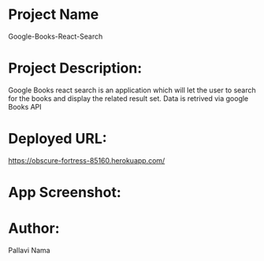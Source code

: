 # Project Name

Google-Books-React-Search

# Project Description:

Google Books react search is an application which will let the user to search for the books and display the related result set. Data is retrived via google Books API

# Deployed URL:

https://obscure-fortress-85160.herokuapp.com/

# App Screenshot:


# Author:

Pallavi Nama